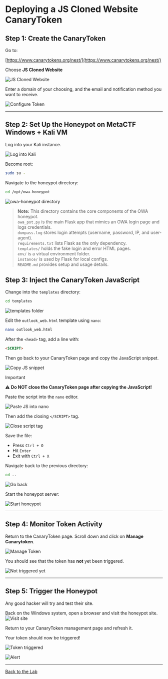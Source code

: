 # Deploying a JS Cloned Website CanaryToken



## Step 1: Create the CanaryToken

Go to:

[https://www.canarytokens.org/nest/](https://www.canarytokens.org/nest/)

Choose **JS Cloned Website**  

![JS Cloned Website](Pasted%20Graphic.png)

Enter a domain of your choosing, and the email and notification method you want to receive.  

![Configure Token](Pasted%20Graphic%201.png)

---

## Step 2: Set Up the Honeypot on MetaCTF Windows + Kali VM

Log into your Kali instance.  

![Log into Kali](Pasted%20Graphic%202.png)

Become root:
```bash
sudo su -
```

Navigate to the honeypot directory:
```bash
cd /opt/owa-honeypot
```
![owa-honeypot directory](425064687-85d0b4c0-b933-459f-8ca6-45ec5687acc6.png)

> **Note:** This directory contains the core components of the OWA honeypot.  
> `owa_pot.py` is the main Flask app that mimics an OWA login page and logs credentials.  
> `dumpass.log` stores login attempts (username, password, IP, and user-agent).  
> `requirements.txt` lists Flask as the only dependency.  
> `templates/` holds the fake login and error HTML pages.  
> `env/` is a virtual environment folder.  
> `instance/` is used by Flask for local configs.  
> `README.md` provides setup and usage details.

## Step 3: Inject the CanaryToken JavaScript

Change into the `templates` directory:
```bash
cd templates
```
![templates folder](Pasted%20Graphic%203.png)

Edit the `outlook_web.html` template using `nano`:
```bash
nano outlook_web.html
```

After the `<head>` tag, add a line with:
```html
<SCRIPT>
```

Then go back to your CanaryToken page and copy the JavaScript snippet.  

![Copy JS snippet](Pasted%20Graphic%204.png)

>[!IMPORTANT]
>
> ⚠️ **Do NOT close the CanaryToken page after copying the JavaScript!**

Paste the script into the `nano` editor.  

![Paste JS into nano](Pasted%20Graphic%205.png)

Then add the closing `</SCRIPT>` tag.  

![Close script tag](Pasted%20Graphic%206.png)

Save the file:

- Press `Ctrl + O`
- Hit `Enter`
- Exit with `Ctrl + X`

Navigate back to the previous directory:
```bash
cd ..
```
![Go back](Pasted%20Graphic%207.png)

Start the honeypot server:  

![Start honeypot](Pasted%20Graphic%208.png)

---

## Step 4: Monitor Token Activity

Return to the CanaryToken page. Scroll down and click on **Manage Canarytoken**. 

![Manage Token](Pasted%20Graphic%209.png)

You should see that the token has **not** yet been triggered. 

![Not triggered yet](Pasted%20Graphic%2010.png)

---

## Step 5: Trigger the Honeypot

Any good hacker will try and test their site.

Back on the Windows system, open a browser and visit the honeypot site.  
![Visit site](Pasted%20Graphic%2011.png)

Return to your CanaryToken management page and refresh it.

Your token should now be triggered!
 
![Token triggered](Pasted%20Graphic%2012.png)  

![Alert](Pasted%20Graphic%2013.png)

---
[Back to the Lab](/courseFiles/Lab_07-deceptionSystems/deceptionSystems.md)

